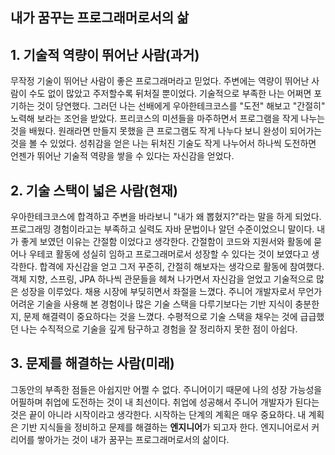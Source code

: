 ## 내가 꿈꾸는 프로그래머로서의 삶

## 1. 기술적 역량이 뛰어난 사람(과거)

무작정 기술이 뛰어난 사람이 좋은 프로그래머라고 믿었다. 주변에는 역량이 뛰어난 사람이 수도 없이 많았고 주저할수록 뒤처질 뿐이었다.
기술적으로 부족한 나는 어쩌면 포기하는 것이 당연했다. 그러던 나는 선배에게 우아한테크코스를 "도전" 해보고 "간절히" 노력해 보라는 조언을 받았다. 
프리코스의 미션들을 마주하면서 프로그램을 작게 나누는 것을 배웠다. 원래라면 만들지 못했을 큰 프로그램도 작게 나누다 보니 완성이 되어가는 것을 볼 수 있었다.
성취감을 얻은 나는 뒤처진 기술도 작게 나누어서 하나씩 도전하면 언젠가 뛰어난 기술적 역량을 쌓을 수 있다는 자신감을 얻었다.

## 2. 기술 스택이 넓은 사람(현재)

우아한테크코스에 합격하고 주변을 바라보니 "내가 왜 뽑혔지?"라는 말을 하게 되었다. 프로그래밍 경험이라고는 부족하고 실력도 자바 문법이나 알던 수준이었으니 말이다.
내가 좋게 보였던 이유는 간절함 이었다고 생각한다. 간절함이 코드와 지원서와 활동에 묻어나 우테코 활동에 성실히 임하고 프로그래머로서 성장할 수 있다는 것이 보였다고 생각한다.
합격에 자신감을 얻고 그저 꾸준히, 간절히 해보자는 생각으로 활동에 참여했다. 객체 지향, 스프링, JPA 하나씩 관문들을 헤쳐 나가면서 자신감을 얻었고 기술적으로 많은 성장을 이루었다.
채용 시장에 부딪히면서 좌절을 느꼈다. 주니어 개발자로서 무언가 어려운 기술을 사용해 본 경험이나 많은 기술 스택을 다루기보다는 기반 지식이 충분한지, 문제 해결력이 중요하다는 것을 느꼈다.
수평적으로 기술 스택을 채우는 것에 급급했던 나는 수직적으로 기술을 깊게 탐구하고 경험을 잘 정리하지 못한 점이 아쉽다.

## 3. 문제를 해결하는 사람(미래)

그동안의 부족한 점들은 아쉽지만 어쩔 수 없다. 주니어이기 때문에 나의 성장 가능성을 어필하며 취업에 도전하는 것이 내 최선이다. 
취업에 성공해서 주니어 개발자가 된다는 것은 끝이 아니라 시작이라고 생각한다. 
시작하는 단계의 계획은 매우 중요하다. 내 계획은 기반 지식들을 정비하고 문제를 해결하는 **엔지니어**가 되고자 한다.
엔지니어로서 커리어를 쌓아가는 것이 내가 꿈꾸는 프로그래머로서의 삶이다.
